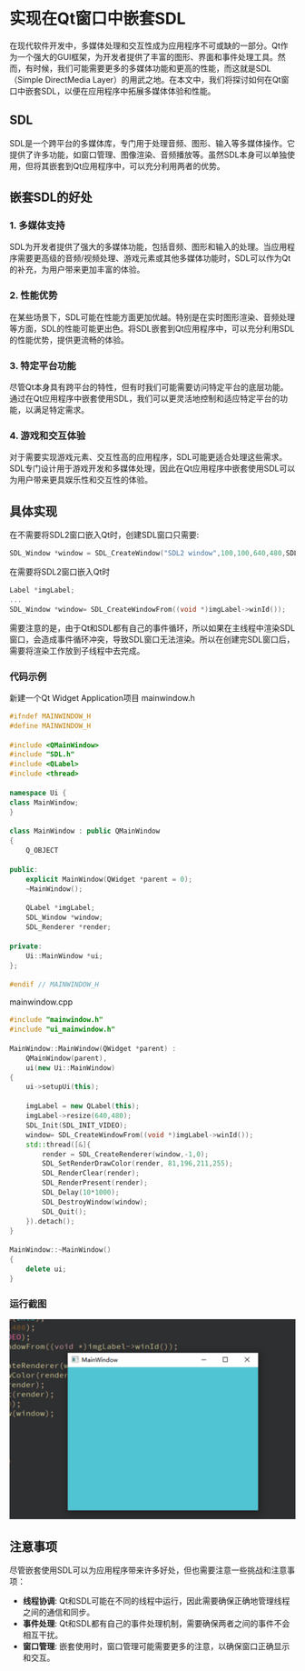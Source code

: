 # 实现在Qt窗口中嵌套SDL

在现代软件开发中，多媒体处理和交互性成为应用程序不可或缺的一部分。Qt作为一个强大的GUI框架，为开发者提供了丰富的图形、界面和事件处理工具。然而，有时候，我们可能需要更多的多媒体功能和更高的性能，而这就是SDL（Simple DirectMedia Layer）的用武之地。在本文中，我们将探讨如何在Qt窗口中嵌套SDL，以便在应用程序中拓展多媒体体验和性能。

## SDL

SDL是一个跨平台的多媒体库，专门用于处理音频、图形、输入等多媒体操作。它提供了许多功能，如窗口管理、图像渲染、音频播放等。虽然SDL本身可以单独使用，但将其嵌套到Qt应用程序中，可以充分利用两者的优势。

## 嵌套SDL的好处

### 1. 多媒体支持

SDL为开发者提供了强大的多媒体功能，包括音频、图形和输入的处理。当应用程序需要更高级的音频/视频处理、游戏元素或其他多媒体功能时，SDL可以作为Qt的补充，为用户带来更加丰富的体验。

### 2. 性能优势

在某些场景下，SDL可能在性能方面更加优越。特别是在实时图形渲染、音频处理等方面，SDL的性能可能更出色。将SDL嵌套到Qt应用程序中，可以充分利用SDL的性能优势，提供更流畅的体验。

### 3. 特定平台功能

尽管Qt本身具有跨平台的特性，但有时我们可能需要访问特定平台的底层功能。通过在Qt应用程序中嵌套使用SDL，我们可以更灵活地控制和适应特定平台的功能，以满足特定需求。

### 4. 游戏和交互体验

对于需要实现游戏元素、交互性高的应用程序，SDL可能更适合处理这些需求。SDL专门设计用于游戏开发和多媒体处理，因此在Qt应用程序中嵌套使用SDL可以为用户带来更具娱乐性和交互性的体验。

## 具体实现

在不需要将SDL2窗口嵌入Qt时，创建SDL窗口只需要:
```cpp
SDL_Window *window = SDL_CreateWindow("SDL2 window",100,100,640,480,SDL_WINDOW_SHOWN);
```
在需要将SDL2窗口嵌入Qt时
```cpp
Label *imgLabel;
...
SDL_Window *window= SDL_CreateWindowFrom((void *)imgLabel->winId());
```
需要注意的是，由于Qt和SDL都有自己的事件循环，所以如果在主线程中渲染SDL窗口，会造成事件循环冲突，导致SDL窗口无法渲染。所以在创建完SDL窗口后，需要将渲染工作放到子线程中去完成。

### 代码示例
新建一个Qt Widget Application项目
mainwindow.h
```cpp
#ifndef MAINWINDOW_H
#define MAINWINDOW_H

#include <QMainWindow>
#include "SDL.h"
#include <QLabel>
#include <thread>

namespace Ui {
class MainWindow;
}

class MainWindow : public QMainWindow
{
    Q_OBJECT

public:
    explicit MainWindow(QWidget *parent = 0);
    ~MainWindow();

    QLabel *imgLabel;
    SDL_Window *window;
    SDL_Renderer *render;

private:
    Ui::MainWindow *ui;
};

#endif // MAINWINDOW_H
```
mainwindow.cpp
```cpp
#include "mainwindow.h"
#include "ui_mainwindow.h"

MainWindow::MainWindow(QWidget *parent) :
    QMainWindow(parent),
    ui(new Ui::MainWindow)
{
    ui->setupUi(this);

    imgLabel = new QLabel(this);
    imgLabel->resize(640,480);
    SDL_Init(SDL_INIT_VIDEO);
    window= SDL_CreateWindowFrom((void *)imgLabel->winId());
    std::thread([&]{
        render = SDL_CreateRenderer(window,-1,0);
        SDL_SetRenderDrawColor(render, 81,196,211,255);
        SDL_RenderClear(render);
        SDL_RenderPresent(render);
        SDL_Delay(10*1000);
        SDL_DestroyWindow(window);
        SDL_Quit();
    }).detach();
}

MainWindow::~MainWindow()
{
    delete ui;
}
```
### 运行截图
![qt](QtSDL.png)

## 注意事项

尽管嵌套使用SDL可以为应用程序带来许多好处，但也需要注意一些挑战和注意事项：

- **线程协调**: Qt和SDL可能在不同的线程中运行，因此需要确保正确地管理线程之间的通信和同步。
- **事件处理**: Qt和SDL都有自己的事件处理机制，需要确保两者之间的事件不会相互干扰。
- **窗口管理**: 嵌套使用时，窗口管理可能需要更多的注意，以确保窗口正确显示和交互。
